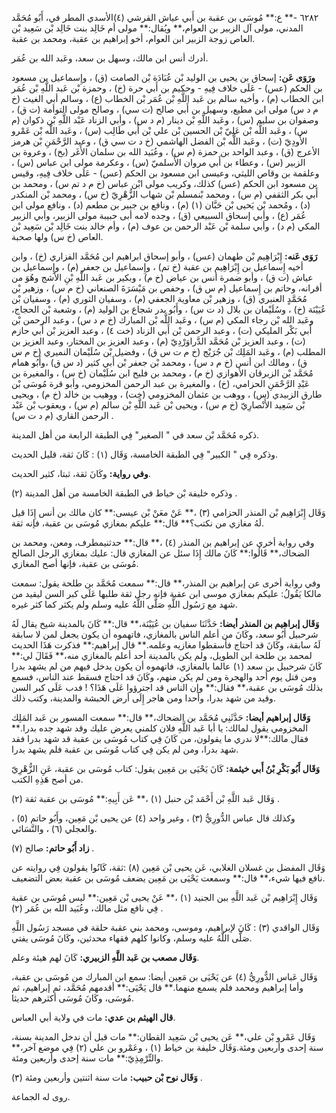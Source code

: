 ٦٢٨٢ -** ع:** مُوسَى بن عقبة بن أَبي عياش القرشي (٤)الأسدي المطر في، أَبُو مُحَمَّد المدني، مولى آل الزبير بن العوام،** ويُقال:** مولى أم خَالِد بنت خَالِد بْن سَعِيد بْن العاص زوجة الزبير ابن العوام، أخو إبراهيم بن عقبة، ومحمد بن عقبة.

أدرك أنس ابن مالك، وسهل بن سعد، وعَبد الله بن عُمَر.

**ورَوَى عَن:** إسحاق بن يحيى بن الوليد بْن عُبَادَة بْن الصامت (ق) ، وإِسماعيل بن مسعود بن الحكم (عس) - عَلَى خلاف فِيهِ - وحكيم بن أَبي حرة (خ) ، وحمزة بْن عَبد اللَّهِ بْن عُمَر ابن الخطاب (م) ، وأخيه سالم بن عَبد اللَّهِ بْن عُمَر بْن الخطاب (ع) ، وسالم أبي الغيث (خ م د س) مولى ابن مطيع، وسهيل بن أَبي صالح (ت سي) ، وصالح مولى التوأمة (ت ق) ، وصفوان بن سليم (س) ، وعَبد اللَّهِ بْن دينار (م د س) ، وأبي الزناد عَبْد اللَّهِ بْن ذكوان (م س) ، وعَبد اللَّه بْن عَلِيّ بْن الحسين بْن علي بْن أَبي طَالِب (س) ، وعَبد اللَّه بْن عَمْرو الأَودِيّ (ت) ، وعَبد اللَّه بْن الفضل الهاشمي (خ د ت سي ق) ، وعبد الرَّحْمَنِ بْن هرمز الأعرج (ق) ، وعبد الواحد بن حمزة (م س) ، وعُبَيد الله بن سلمان الأَغَر (بخ) ، وعروة بن الزبير (س) ، وعطاء بن أَبي مروان الأَسلميّ (س) ، وعكرمة مولى ابن عباس (س) ، وعلقمة بن وقاص الليثي، وعيسى ابن مسعود بن الحكم (عس) - عَلَى خلاف فِيهِ، وقيس بن مسعود ابن الحكم (عس) كذلك، وكريب مولى ابْن عباس (خ م د تم س) ، ومحمد بن أَبي بكر الثقفي (م س) ، ومحمد بْنمسلم بْن شهاب الزُّهْرِيّ (خ س) ، ومحمد بْن المنكدر (د) ، ومُحمد بْن يَحيى بْن حَبَّان (١) (م) ، ونافع بن جبير بن مطعم (د) ، ونافع مولى ابن عُمَر (ع) ، وأبي إسحاق السبيعي (ق) ، وجده لامه أبى حبيبة مولى الزبير، وأبي الزبير المكي (م د) ، وأبي سلمة بْن عَبْد الرحمن بن عوف (م) ، وأم خالد بنت خَالِد بْن سَعِيد بْن العاص (خ س) ولها صحبة.

**رَوَى عَنه:** إِبْرَاهِيم بْن طهمان (عس) ، وأبو إسحاق ابراهيم ابن مُحَمَّد الفزاري (خ) ، وابن أخيه إِسماعيل بن إِبْرَاهِيم بن عقبة (خ تم) ، وإِسماعيل بن جعفر (م) ، وإِسماعيل بن عياش (ت ق) ، وأبو ضمرة أنس بن عياض (خ م) ، وبكير بن عَبد اللَّهِ بْنِ الأشج وهُوَ من أقرانه، وحاتم بن إِسماعيل (م س ق) ، وحفص بن مَيْسَرَةَ الصنعاني (خ م س) ، وزهير بْن مُحَمَّدٍ العنبري (ق) ، وزهير بْن معاوية الجعفي (م) ، وسفيان الثوري (م) ، وسفيان بْن عُيَيْنَة (خ) ، وسُلَيْمان بن بلال (د ت س) ، وأَبُو بدر شجاع بن الوليد (م) ، وشعبة بْن الحجاج، وعَبد الله بْن رجاء المكي (م س) ، وعَبد اللَّه بْن المبارك (خ م د س) ، وعبد الرحمن بْن أَبي بَكْر المليكي (ت) ، وعبد الرحمن بْن أَبي الزناد (خت ٤) ، وعبد العزيز بْن أَبي حازم (ت) ، وعبد العزيز بْن مُحَمَّد الدَّراوَرْدِيّ (م) ، وعبد العزيز بن المختار، وعبد العزيز بن المطلب (م) ، وعَبد المَلِك بْن جُرَيْج (خ م ت س ق) ، وفضيل بْن سُلَيْمان النميري (خ م س ق) ، ومالك ابن أنس (خ م د س) ، ومحمد بْن جعفر بْن أَبي كثير (د س ق) ،وأَبُو همام مُحَمَّد بْن الزبرقان الأهوازي (خ م) ، ومحمد بن فليح ابن سُلَيْمان (خ س) ، والمغيرة بن عَبْدِ الرَّحْمَنِ الحزامي، (خ) ، والمغيرة بن عبد الرحمن المخزومي، وأبو قرة مُوسَى بْن طارق الزبيدي (س) ، ووهب بن عثمان المخزومي (خت) ، ووهيب بن خالد (خ م) ، ويحيى بْن سَعِيد الأَنْصارِيّ (خ م س) ، ويحيى بْن عَبد اللَّهِ بْن سالم (م س) ، ويعقوب بْن عَبْد الرحمن القاري (م د ت س) .

ذكره مُحَمَّد بْن سعد في " الصغير" فِي الطبقة الرابعة من أهل المدينة.

وذكره فِي " الكبير" فِي الطبقة الخامسة، وَقَال (١) : كَانَ ثقة، قليل الحديث.

**وفي رواية:** وكَانَ ثقة، ثبتا، كثير الحديث.

وذكره خليفة بْن خياط في الطبقة الخامسة من أهل المدينة (٢) .

وَقَال إِبْرَاهِيم بْن المنذر الحزامي (٣) ،** عَنْ معَنْ بْن عيسى:** كان مالك بن أنس إِذَا قيل لَهُ مغازي من نكتب؟** قال:** عليكم بمغازي مُوسَى بن عقبة، فإنه ثقة.

وفي رواية أخرى عن إبراهيم بن المنذر (٤) ،** قال:** حدثنيمطرف، ومعن، ومحمد بن الضحاك،** قَالُوا:** كَانَ مالك إِذَا سئل عن المغازي قال: عليك بمغازي الرجل الصالح مُوسَى بن عقبة، فإنها أصح المغازي.

وفي رواية أخرى عن إبراهيم بن المنذر،** قال:** سمعت مُحَمَّد بن طلحة يقول: سمعت مالكا يَقُولُ: عليكم بمغازي موسى ابن عقبة فإنه رجل ثقة طلبها عَلَى كبر السن ليقيد من شهد مع رَسُول اللَّهِ صَلَّى اللَّهُ عليه وسلم ولم يكثر كما كثر غيره.

**وَقَال إبراهيم بن المنذر أيضا:** حَدَّثَنَا سفيان بن عُيَيْنَة،** قال:** كَانَ بالمدينة شيخ يقال لَهُ شرحبيل أَبُو سعد، وكَانَ من أعلم الناس بالمغازي، فاتهموه أن يكون يجعل لمن لا سابقة لَهُ سابقة، وكَانَ قد احتاج فأسقطوا مغازيه وعلمه.** قال إبراهيم:** فذكرت هَذَا الحديث لمحمد بن طلحة ابن الطويل، ولم يكن بالمدينة أحد أعلم بالمغازي منه،** فَقَالَ لي:** كَانَ شرحبيل بن سعد (١) عالما بالمغازي، فاتهموه أن يكون يدخل فيهم من لم يشهد بدرا ومن قتل يوم أحد والهجرة ومن لم يكن منهم، وكَانَ قد احتاج فسقط عند الناس، فسمع بذلك مُوسَى بن عقبة،** فقال:** وإن الناس قد اجترؤوا عَلَى هَذَا؟ ! فدب عَلَى كبر السن وقيد من شهد بدرا، وأحدا ومن هاجر إِلَى أرض الحبشة والمدينة، وكتب ذلك.

**وَقَال إبراهيم أيضا:** حَدَّثَنِي مُحَمَّد بن الضحاك،** قال:** سمعت المسور بن عَبد المَلِك المخزومي يقول لمالك: يا أبا عَبد اللَّهِ فلان كلمني يعرض عليك وقد شهد جده بدرا.** فقال مالك:**لا ندري ما يقولون، من كَانَ فِي كتاب مُوسَى بن عقبة قد شهد بدرا فقد شهد بدرا، ومن لم يكن فِي كتاب مُوسَى بن عقبة فلم يشهد بدرا.

**وَقَال أَبُو بَكْرِ بْنُ أَبي خيثمة:** كَانَ يَحْيَى بن مَعِين يقول: كتاب مُوسَى بن عقبة، عَنِ الزُّهْرِيّ من أصح هَذِهِ الكتب.

وَقَال عَبد اللَّهِ بْن أَحْمَد بْن حنبل (١) ،** عَن أَبِيهِ:** مُوسَى بن عقبة ثقة (٢) .

وكذلك قال عباس الدُّورِيُّ (٣) ، وغير واحد (٤) عن يحيى بْن مَعِين، وأَبُو حاتم (٥) ، والعجلي (٦) ، والنَّسَائي.

**زاد أَبُو حاتم:** صالح (٧) .

وَقَال المفضل بن غسلان الغلابي، عَن يحيى بْن مَعِين (٨) :ثقة، كَانُوا يقولون فِي روايته عن نافع فيها شيء،** قال:** وسمعت يَحْيَى بن مَعِين يضعف مُوسَى بن عقبة بعض التضعيف.

وَقَال إِبْرَاهِيم بْن عَبد اللَّهِ ببن الجنيد (١) ،** عَنْ يحيى بْن مَعِين:** ليس مُوسَى بن عقبة فِي نافع مثل مالك، وعُبَيد الله بن عُمَر (٢) .

وَقَال الواقدي (٣) : كَانَ لإبراهيم، وموسى، ومحمد بني عقبة حلقة في مسجد رَسُول اللَّهِ صَلَّى اللَّهُ عليه وسلم، وكانوا كلهم فقهاء محدثين، وكَانَ مُوسَى يفتي.

**وَقَال مصعب بن عَبد اللَّهِ الزبيري:** كَانَ لهم هيئة وعلم.

وَقَال عَباس الدُّورِيُّ (٤) عن يَحْيَى بن مَعِين أيضا: سمع ابن المبارك من مُوسَى بن عقبة، وأما إبراهيم ومحمد فلم يسمع منهما.** قال يَحْيَى:** أقدمهم مُحَمَّد، ثم إبراهيم، ثم مُوسَى، وكَانَ مُوسَى أكثرهم حديثا.

**قال الهيثم بن عدي:** مات في ولاية أبي العباس.

وَقَال عَمْرو بْن علي،** عَن يحيى بْن سَعِيد القطان:** مات قبل أن ندخل المدينة بسنة، سنة إحدى وأربعين ومئة.وَقَال خليفة بن خياط (١) ، وعَمْرو بن علي (٢) فِي موضع آخر،** والتِّرْمِذِيّ:** مات سنة إحدى وأربعين ومئة.

**وَقَال نوح بْن حبيب:** مات سنة اثنتين وأربعين ومئة (٣) .

روى له الجماعة.